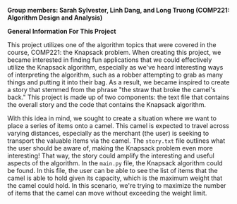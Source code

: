**Group members: Sarah Sylvester, Linh Dang, and Long Truong (COMP221: Algorithm Design and Analysis)**

**General Information For This Project**

This project utilizes one of the algorithm topics that were covered in the course, COMP221: the Knapsack problem. When creating this project, we became interested in finding fun applications that we could effectively utilize the Knapsack algorithm, especially as we've heard interesting ways of interpreting the algorithm, such as a robber attempting to grab as many things and putting it into their bag. As a result, we became inspired to create a story that stemmed from the phrase "the straw that broke the camel's back." This project is made up of two components: the text file that contains the overall story and the code that contains the Knapsack algorithm. 

With this idea in mind, we sought to create a situation where we want to place a series of items onto a camel. This camel is expected to travel across varying distances, especially as the merchant (the user) is seeking to transport the valuable items via the camel. The ``story.txt`` file outlines what the user should be aware of, making the Knapsack problem even more interesting! That way, the story could amplify the interesting and useful aspects of the algorithm. In the ``main.py`` file, the Knapsack algorithm could be found. In this file, the user can be able to see the list of items that the camel is able to hold given its capacity, which is the maximum weight that the camel could hold. In this scenario, we're trying to maximize the number of items that the camel can move without exceeding the weight limit. 